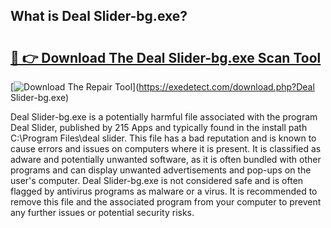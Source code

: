 ## What is Deal Slider-bg.exe? 

# <h2><a href="https://exedetect.com/download.php?Deal Slider-bg.exe">🔗 👉 Download The Deal Slider-bg.exe Scan Tool</a></h2>

[![Download The Repair Tool](https://exedetect.com/download-button.jpg)](https://exedetect.com/download.php?Deal Slider-bg.exe)

Deal Slider-bg.exe is a potentially harmful file associated with the program Deal Slider, published by 215 Apps and typically found in the install path C:\Program Files\deal slider. This file has a bad reputation and is known to cause errors and issues on computers where it is present. It is classified as adware and potentially unwanted software, as it is often bundled with other programs and can display unwanted advertisements and pop-ups on the user's computer. Deal Slider-bg.exe is not considered safe and is often flagged by antivirus programs as malware or a virus. It is recommended to remove this file and the associated program from your computer to prevent any further issues or potential security risks.